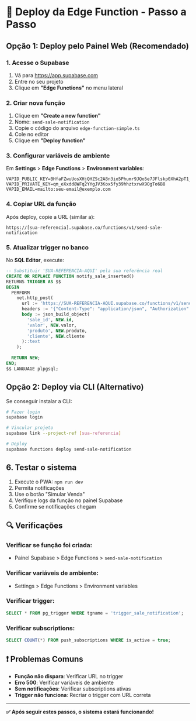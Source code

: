 # 🚀 Deploy da Edge Function - Passo a Passo

## Opção 1: Deploy pelo Painel Web (Recomendado)

### 1. Acesse o Supabase
1. Vá para https://app.supabase.com
2. Entre no seu projeto
3. Clique em **"Edge Functions"** no menu lateral

### 2. Criar nova função
1. Clique em **"Create a new function"**
2. Nome: `send-sale-notification`
3. Copie o código do arquivo `edge-function-simple.ts` 
4. Cole no editor
5. Clique em **"Deploy function"**

### 3. Configurar variáveis de ambiente
Em **Settings** > **Edge Functions** > **Environment variables**:

```
VAPID_PUBLIC_KEY=BHfaFZwuUosXHjQHZSc2A8n3io5Phumr9JQo5e7JFlskp0XhA2pT1_HDE5FdP4KQULwWwIph8Yr8zSYPD9f5E2o
VAPID_PRIVATE_KEY=qm_eXxdd8WFq2YYgJV3Kox5fy39hhztxrwX9OgTo6B8
VAPID_EMAIL=mailto:seu-email@exemplo.com
```

### 4. Copiar URL da função
Após deploy, copie a URL (similar a):
```
https://[sua-referencia].supabase.co/functions/v1/send-sale-notification
```

### 5. Atualizar trigger no banco
No **SQL Editor**, execute:

```sql
-- Substituir 'SUA-REFERENCIA-AQUI' pela sua referência real
CREATE OR REPLACE FUNCTION notify_sale_inserted()
RETURNS TRIGGER AS $$
BEGIN
  PERFORM
    net.http_post(
      url := 'https://SUA-REFERENCIA-AQUI.supabase.co/functions/v1/send-sale-notification',
      headers := '{"Content-Type": "application/json", "Authorization": "Bearer ' || current_setting('app.service_role_key') || '"}',
      body := json_build_object(
        'sale_id', NEW.id,
        'valor', NEW.valor,
        'produto', NEW.produto,
        'cliente', NEW.cliente
      )::text
    );
  
  RETURN NEW;
END;
$$ LANGUAGE plpgsql;
```

## Opção 2: Deploy via CLI (Alternativo)

Se conseguir instalar a CLI:

```bash
# Fazer login
supabase login

# Vincular projeto
supabase link --project-ref [sua-referencia]

# Deploy
supabase functions deploy send-sale-notification
```

## 6. Testar o sistema

1. Execute o PWA: `npm run dev`
2. Permita notificações
3. Use o botão "Simular Venda" 
4. Verifique logs da função no painel Supabase
5. Confirme se notificações chegam

## 🔍 Verificações

### Verificar se função foi criada:
- Painel Supabase > Edge Functions > `send-sale-notification`

### Verificar variáveis de ambiente:
- Settings > Edge Functions > Environment variables

### Verificar trigger:
```sql
SELECT * FROM pg_trigger WHERE tgname = 'trigger_sale_notification';
```

### Verificar subscriptions:
```sql
SELECT COUNT(*) FROM push_subscriptions WHERE is_active = true;
```

## ❗ Problemas Comuns

- **Função não dispara**: Verificar URL no trigger
- **Erro 500**: Verificar variáveis de ambiente
- **Sem notificações**: Verificar subscriptions ativas
- **Trigger não funciona**: Recriar o trigger com URL correta

---

**✅ Após seguir estes passos, o sistema estará funcionando!**